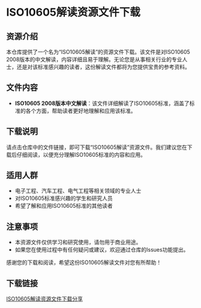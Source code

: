 # ISO10605解读资源文件下载

## 资源介绍

本仓库提供了一个名为“ISO10605解读”的资源文件下载。该文件是对ISO10605 2008版本的中文解读，内容详细且易于理解。无论您是从事相关行业的专业人士，还是对该标准感兴趣的读者，这份解读文件都将为您提供宝贵的参考资料。

## 文件内容

- **ISO10605 2008版本中文解读**：该文件详细解读了ISO10605标准，涵盖了标准的各个方面，帮助读者更好地理解和应用该标准。

## 下载说明

请点击仓库中的文件链接，即可下载“ISO10605解读”资源文件。我们建议您在下载后仔细阅读，以便充分理解ISO10605标准的内容和应用。

## 适用人群

- 电子工程、汽车工程、电气工程等相关领域的专业人士
- 对ISO10605标准感兴趣的学生和研究人员
- 希望了解和应用ISO10605标准的其他读者

## 注意事项

- 本资源文件仅供学习和研究使用，请勿用于商业用途。
- 如果您在使用过程中有任何疑问或建议，欢迎通过仓库的Issues功能提出。

感谢您的下载和阅读，希望这份ISO10605解读文件对您有所帮助！

## 下载链接

[ISO10605解读资源文件下载分享](https://pan.quark.cn/s/062d9e905fee)